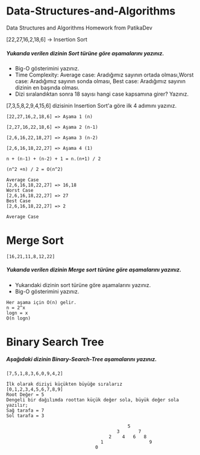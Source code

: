 # Data-Structures-and-Algorithms
Data Structures and Algorithms Homework from PatikaDev


[22,27,16,2,18,6] -> Insertion Sort

##### Yukarıda verilen dizinin Sort türüne göre aşamalarını yazınız.
<ul>
<li>Big-O gösterimini yazınız.
<li>Time Complexity: Average case: Aradığımız sayının ortada olması,Worst case: Aradığımız sayının sonda olması, Best case: Aradığımız sayının dizinin en başında olması.</li>
<li>Dizi sıralandıktan sonra 18 sayısı hangi case kapsamına girer? Yazınız.</li>
</ul> 


[7,3,5,8,2,9,4,15,6] dizisinin Insertion Sort'a göre ilk 4 adımını yazınız.</li>


```
[22,27,16,2,18,6] => Aşama 1 (n)

[2,27,16,22,18,6] => Aşama 2 (n-1)

[2,6,16,22,18,27] => Aşama 3 (n-2)

[2,6,16,18,22,27] => Aşama 4 (1)
```

```
n + (n-1) + (n-2) + 1 = n.(n+1) / 2 

(n^2 +n) / 2 = O(n^2)
```

```
Average Case
[2,6,16,18,22,27] => 16,18
Worst Case
[2,6,16,18,22,27] => 27
Best Case 
[2,6,16,18,22,27] => 2
```

```
Average Case
```

# Merge Sort

```
[16,21,11,8,12,22]
```

##### Yukarıda verilen dizinin Merge sort türüne göre aşamalarını yazınız.

<ul>
<li>Yukarıdaki dizinin sort türüne göre aşamalarını yazınız.
<li>Big-O gösterimini yazınız.</li>
</ul> 

```
Her aşama için O(n) gelir.
n = 2^x
logn = x
O(n logn)
```

# Binary Search Tree

##### Aşağıdaki dizinin Binary-Search-Tree aşamalarını yazınız.

```
[7,5,1,8,3,6,0,9,4,2]
```
```
İlk olarak diziyi küçükten büyüğe sıralarız
[0,1,2,3,4,5,6,7,8,9]
Root Değer = 5
Dengeli bir dağılımda roottan küçük değer sola, büyük değer sola yazılır;
Sağ tarafa = 7
Sol tarafa = 3

											 5
										 3		 7	
									  2	   4   6   8
								   1				 9
								 0			
```

